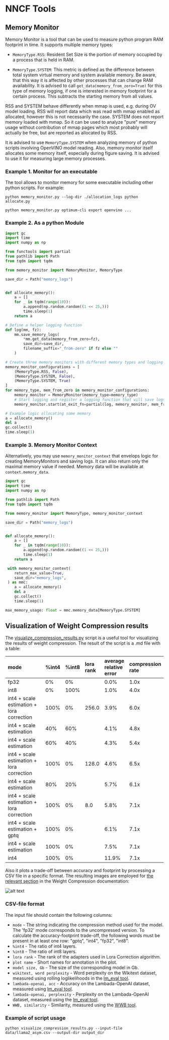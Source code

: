 # NNCF Tools

## Memory Monitor

Memory Monitor is a tool that can be used to measure python program RAM footprint in time. It supports multiple memory types:

- `MemoryType.RSS`: Resident Set Size is the portion of memory occupied by a process that is held in RAM.

- `MemoryType.SYSTEM`: This metric is defined as the difference between total system virtual memory and system available memory. Be aware, that this way it is affected by other processes that can change RAM availability. It is advised to call `get_data(memory_from_zero=True)` for this type of memory logging, if one is interested in memory footprint for a certain process. This subtracts the starting memory from all values.

RSS and SYSTEM behave differently when mmap is used, e.g. during OV model loading. RSS will report data which was read with mmap enabled as allocated, however this is not necessarily the case. SYSTEM does not report memory loaded with mmap. So it can be used to analyze "pure" memory usage without contribution of mmap pages which most probably will actually be free, but are reported as allocated by RSS.

It is advised to use `MemoryType.SYSTEM` when analyzing memory of python scripts involving OpenVINO model reading. Also, memory monitor itself allocates some memory itself, especially during figure saving. It is advised to use it for measuring large memory processes.

### Example 1. Monitor for an executable

The tool allows to monitor memory for some executable including other python scripts. For example:

```shell
python memory_monitor.py --log-dir ./allocation_logs python allocate.py
```

```shell
python memory_monitor.py optimum-cli export openvino ...
```

### Example 2. As a python Module

```python
import gc
import time
import numpy as np

from functools import partial
from pathlib import Path
from tqdm import tqdm

from memory_monitor import MemoryMonitor, MemoryType

save_dir = Path("memory_logs")


def allocate_memory():
    a = []
    for _ in tqdm(range(10)):
        a.append(np.random.random((1 << 25,)))
        time.sleep(1)
    return a

# Define a helper logging function
def log(mm, fz):
    mm.save_memory_logs(
        *mm.get_data(memory_from_zero=fz),
        save_dir=save_dir,
        filename_suffix="_from-zero" if fz else ""
    )

# Create three memory monitors with different memory types and logging parameters
memory_monitor_configurations = [
    (MemoryType.RSS, False),
    (MemoryType.SYSTEM, False),
    (MemoryType.SYSTEM, True)
]
for memory_type, mem_from_zero in memory_monitor_configurations:
    memory_monitor = MemoryMonitor(memory_type=memory_type)
    # Start logging and register a logging function that will save logs at exit
    memory_monitor.start(at_exit_fn=partial(log, memory_monitor, mem_from_zero))

# Example logic allocating some memory
a = allocate_memory()
del a
gc.collect()
time.sleep(1)
```

### Example 3. Memory Monitor Context

Alternatively, you may use `memory_monitor_context` that envelops logic for creating MemoryMonitors and saving logs. It can also return only the maximal memory value if needed. Memory data will be available at `context.memory_data`.

```python
import gc
import time
import numpy as np

from pathlib import Path
from tqdm import tqdm

from memory_monitor import MemoryType, memory_monitor_context

save_dir = Path("memory_logs")


def allocate_memory():
    a = []
    for _ in tqdm(range(10)):
        a.append(np.random.random((1 << 25,)))
        time.sleep(1)
    return a

 with memory_monitor_context(
    return_max_value=True,
    save_dir="memory_logs",
 ) as mmc:
    a = allocate_memory()
    del a
    gc.collect()
    time.sleep(1)

max_memory_usage: float = mmc.memory_data[MemoryType.SYSTEM]
```

## Visualization of Weight Compression results

The [visualize_compression_results.py](visualize_compression_results.py) script is a useful tool for visualizing the results of weight compression.
The result of the script is a .md file with a table:

| mode                                      | %int4   | %int8   | lora<br>rank   | average<br>relative<br>error   | compression<br>rate   |
|:------------------------------------------|:--------|:--------|:---------------|:-------------------------------|:----------------------|
| fp32                                      | 0%      | 0%      |                | 0.0%                           | 1.0x                  |
| int8                                      | 0%      | 100%    |                | 1.0%                           | 4.0x                  |
| int4 + scale estimation + lora correction | 100%    | 0%      | 256.0          | 3.9%                           | 6.0x                  |
| int4 + scale estimation                   | 40%     | 60%     |                | 4.1%                           | 4.8x                  |
| int4 + scale estimation                   | 60%     | 40%     |                | 4.3%                           | 5.4x                  |
| int4 + scale estimation + lora correction | 100%    | 0%      | 128.0          | 4.6%                           | 6.5x                  |
| int4 + scale estimation                   | 80%     | 20%     |                | 5.7%                           | 6.1x                  |
| int4 + scale estimation + lora correction | 100%    | 0%      | 8.0            | 5.8%                           | 7.1x                  |
| int4 + scale estimation + gptq            | 100%    | 0%      |                | 6.1%                           | 7.1x                  |
| int4 + scale estimation                   | 100%    | 0%      |                | 7.5%                           | 7.1x                  |
| int4                                      | 100%    | 0%      |                | 11.9%                          | 7.1x                  |

Also it plots a trade-off between accuracy and footprint by processing a CSV file in a specific format.
The resulting images are employed for [the relevant section](docs/usage/post_training_compression/weights_compression/Usage.md#accuracyfootprint-trade-off) in the Weight Compression documentation:

![alt text](../docs/usage/post_training_compression/weights_compression/phi3_asym.png)

### CSV-file format

The input file should contain the following columns:

- `mode` - The string indicating the compression method used for the model. The 'fp32' mode corresponds to the uncompressed version. To calculate the accuracy-footprint trade-off, the following words must be present in at least one row: "gptq", "int4", "fp32", "int8".
- `%int4` - The ratio of int4 layers.
- `%int8` - The ratio of int8 layers.
- `lora rank` - The rank of the adapters used in Lora Correction algorithm.
- `plot name` - Short names for annotation in the plot.
- `model size, Gb` - The size of the corresponding model in Gb.
- `wikitext, word perplexity` - Word perplexity on the Wikitext dataset, measured using rolling loglikelihoods in the [lm_eval tool](https://github.com/EleutherAI/lm-evaluation-harness).
- `lambada-openai, acc` - Accuracy on the Lambada-OpenAI dataset, measured using [lm_eval tool](https://github.com/EleutherAI/lm-evaluation-harness).
- `lambada-openai, perplexity` - Perplexity on the Lambada-OpenAI dataset, measured using the [lm_eval tool](https://github.com/EleutherAI/lm-evaluation-harness).
- `WWB, similarity` - Similarity, measured using the [WWB tool](https://github.com/openvinotoolkit/openvino.genai/tree/master/llm_bench/python/).

### Example of script usage

```shell
python visualize_compression_results.py --input-file data/llama2_asym.csv --output-dir output_dir
```
